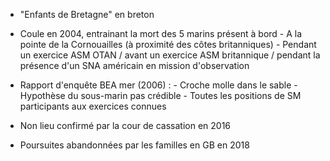 - "Enfants de Bretagne" en breton

- Coule en 2004, entrainant la mort des 5 marins présent à bord
	   - A la pointe de la Cornouailles (à proximité des côtes britanniques)
	   - Pendant un exercice ASM OTAN / avant un exercice ASM britannique / pendant la présence d'un SNA américain en mission d'observation

- Rapport d'enquête BEA mer (2006) : 
	   - Croche molle dans le sable
	   - Hypothèse du sous-marin pas crédible
	   - Toutes les positions de SM participants aux exercices connues

- Non lieu confirmé par la cour de cassation en 2016
- Poursuites abandonnées par les familles en GB en 2018